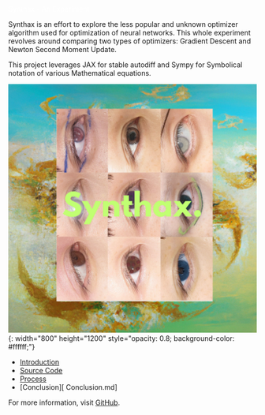 <font color="#ffffff" > Synthax - An Experiment </font>

Synthax is an effort to explore the less popular and unknown optimizer algorithm used for optimization of neural networks. This whole experiment revolves around comparing two types of optimizers: Gradient Descent and Newton Second Moment Update.

This project leverages JAX for stable autodiff and Sympy for Symbolical notation of various Mathematical equations.

![Synthax Logo](assets/logo/synthax.png){: width="800" height="1200" style="opacity: 0.8; background-color: #ffffff;"}

- [Introduction](Introduction.md)
- [Source Code](SourceCode.md)
- [Process](Process.md)
- [Conclusion][ Conclusion.md]

For more information, visit [GitHub](https://github.com/udit-rawat/Synthax).
